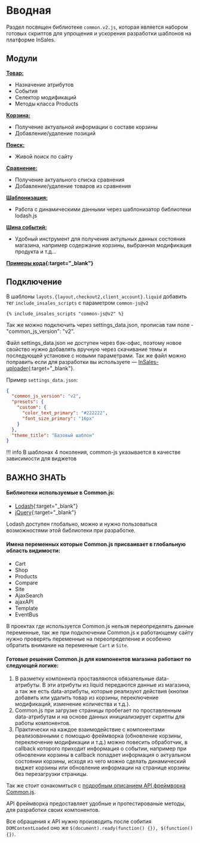 # Вводная

Раздел посвящен библиотеке `common.v2.js`, которая является набором готовых скриптов для упрощения и ускорения разработки шаблонов на платформе InSales.

## Модули

**[Товар:](/common.v2.js/2Products/)**

- Назначение атрибутов
- События
- Селектор модификаций
- Методы класса Products

**[Корзина:](/common.v2.js/3Cart/)**

- Получение актуальной информации о составе корзины
- Добавление/удаление позиций

**[Поиск:](/common.v2.js/AjaxSearch/)**

- Живой поиск по сайту

**[Сравнение:](/common.v2.js/Compare/)**

- Получение актуального списка сравнения
- Добавление/удаление товаров из сравнения

**[Шаблонизация:](/common.v2.js/Template/)**

- Работа с динамическими данными через шаблонизатор библиотеки lodash.js

**[Шина событий:](/common.v2.js/EventBus/)**

- Удобный инструмент для получения актульных данных состояния магазина, например содержание корзины, выбранная модификация продукта и т.д...

**[Примеры кода](https://github.com/liquid-hub/insales-common-js-v2-api){:target="_blank"}**
## Подключение

В шаблоны `layots.{layout,checkout2,client_account}.liquid` добавить тег `include_insales_scripts` с параметром `common-js@v2`

```
{% include_insales_scripts "common-js@v2" %}
```

Так же можно подключить через settings_data.json, прописав там поле - "common_js_version": "v2".

Файл settings_data.json не доступен через бэк-офис, поэтому новое свойство нужно добавлять вручную через скачивание темы и последующей установке с новыми параметрами. Так же файл можно поправить если для разработки вы используете — [InSales-uploader](https://insales.github.io/insales-uploader/){:target="_blank"}.

Пример `settings_data.json`:
```json
{
  "common_js_version": "v2",
  "presets": {
    "custom": {
      "color_text_primary": "#222222",
      "font_size_primary": "16px"
    }
  },
  "theme_title": "Базовый шаблон"
}
```

!!! info
    В шаблонах 4 поколения, common-js указывается в качестве зависимости для виджетов

## ВАЖНО ЗНАТЬ

#### Библиотеки используемые в Common.js:

- [Lodash](https://lodash.com/docs/){:target="_blank"}
- [jQuery](http://jquery.com/){:target="_blank"}

Lodash доступен глобально, можно и нужно пользоваться возможностями этой библиотеки при разработке.

#### Имена переменных которые Common.js присваивает в глобальную область видимости:

- Cart
- Shop
- Products
- Compare
- Site
- AjaxSearch
- ajaxAPI
- Template
- EventBus

В проектах где используется Common.js нельзя переопределять данные переменные, так же при подключении Common.js к работающему сайту нужно проверять переменные на переопределение и особенно обратить внимание на переменные `Cart` и `Site`.

#### Готовые решения Common.js для компонентов магазина работают по следующей логике:

1. В разметку компонента проставляются обязательные data-атрибуты. В эти атрибуты из liquid передаются данные из магазина, а так же есть data-атрибуты, которые реализуют действия (кнопки добавить или удалить товар из корзины, переключение модификаций, изменение количества и т.д.).
2. Common.js при загрузке страницы пробегает по проставленным data-атрибутам и на основе данных инициализирует скрипты для работы компонентов. 
3. Практически на каждое взаимодействие с компонентами реализованными с помощью фреймворка (обновление корзины, переключение модификации и т.д.) можно повесить обработчик, в callback которого приходит информация о событии, например при обновлении корзины в callback попадает информация о актуальном состоянии корзины, исходя из чего можно сделать динамический виджет корзины или обновление информации на странице корзины без перезагрузки страницы.

Так же стоит ознакомиться с [подробным описанием API фреймворка Common.js](/common.v2.js/ajaxAPI/).

API фреймворка предоставляет удобные и протестированые методы, для разработки своих компонентов.

Все обращения к API нужно производить после собития `DOMContentLoaded` оно же `$(document).ready(function() {}), $(function() {})`.
